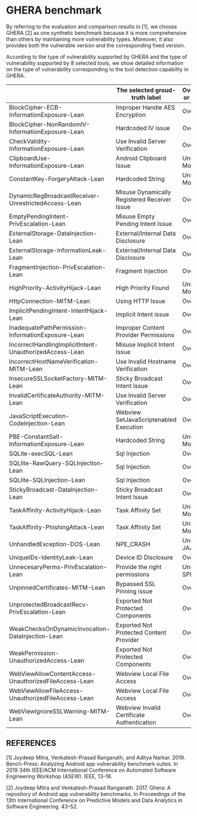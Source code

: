 # GHERA benchmark

​By referring to the evaluation and comparison results in [1], we choose GHERA [2] as one synthetic benchmark because it is more comprehensive than others by maintaining more vulnerability types. Moreover, it also provides both the vulnerable version and the corresponding fixed version.

​According to the type of vulnerability supported by GHERA and the type of vulnerability supported by 8 selected tools, we show detailed information on the type of vulnerability corresponding to the tool detection capability in GHERA. 

|                                                         | The selected groud-truth label                | Overlapped or Unique? |
| ------------------------------------------------------- | -------------------------------------------- | --------------------- |
| BlockCipher-ECB-InformationExposure-Lean                | Improper Handle AES Encryption               | Overlapped            |
| BlockCipher-NonRandomIV-InformationExposure-Lean        | Hardcoded IV  issue                          | Overlapped            |
| CheckValidity-InformationExposure-Lean                  | Use Invalid Server Verification              | Overlapped            |
| ClipboardUse-InformationExposure-Lean                   | Android Clipboard Issue                      | Unique:  MobSF        |
| ConstantKey-ForgeryAttack-Lean                          | Hardcoded String                             | Unique:  MobSF        |
| DynamicRegBroadcastReceiver-UnrestrictedAccess-Lean     | Misuse Dynamically Registered Receiver Issue | Overlapped            |
| EmptyPendingIntent-PrivEscalation-Lean                  | Misuse Empty Pending Intent Issue            | Overlapped            |
| ExternalStorage-DataInjection-Lean                      | External/Internal Data Disclosure            | Overlapped            |
| ExternalStorage-InformationLeak-Lean                    | External/Internal Data Disclosure            | Overlapped            |
| FragmentInjection-PrivEscalation-Lean                   | Fragment Injection                           | Overlapped            |
| HighPriority-ActivityHijack-Lean                        | High Priority Found                          | Unique:  MobSF        |
| HttpConnection-MITM-Lean                                | Using HTTP Issue                             | Overlapped            |
| ImplicitPendingIntent-IntentHijack-Lean                 | Implicit Intent issue                        | Overlapped            |
| InadequatePathPermission-InformationExposure-Lean       | Improper Content Provider Permissions        | Overlapped            |
| IncorrectHandlingImplicitIntent-UnauthorizedAccess-Lean | Misuse Implicit Intent Issue                 | Overlapped            |
| IncorrectHostNameVerification-MITM-Lean                 | Use Invalid Hostname Verification            | Overlapped            |
| InsecureSSLSocketFactory-MITM-Lean                      | Sticky Broadcast Intent Issue                | Overlapped            |
| InvalidCertificateAuthority-MITM-Lean                   | Use Invalid Server Verification              | Overlapped            |
| JavaScriptExecution-CodeInjection-Lean                  | Webview SetJavaScriptenabled Execution       | Overlapped            |
| PBE-ConstantSalt-InformationExposure-Lean               | Hardcoded String                             | Unique:  MobSF        |
| SQLite-execSQL-Lean                                     | Sql Injection                                | Overlapped            |
| SQLlite-RawQuery-SQLInjection-Lean                      | Sql Injection                                | Overlapped            |
| SQLlite-SQLInjection-Lean                               | Sql Injection                                | Overlapped            |
| StickyBroadcast-DataInjection-Lean                      | Sticky Broadcast Intent Issue                | Overlapped            |
| TaskAffinity-ActivityHijack-Lean                        | Task Affinity Set                            | Unique:  MobSF        |
| TaskAffinity-PhishingAttack-Lean                        | Task Affinity Set                            | Unique:  MobSF        |
| UnhandledException-DOS-Lean                             | NPE_CRASH                                    | Unique:  JAADAS       |
| UniqueIDs-IdentityLeak-Lean                             | Device ID Disclosure                         | Overlapped            |
| UnnecesaryPerms-PrivEscalation-Lean                     | Provide the right permissions                | Unique:  SPECK        |
| UnpinnedCertificates-MITM-Lean                          | Bypassed SSL Pinning issue                   | Overlapped            |
| UnprotectedBroadcastRecv-PrivEscalation-Lean            | Exported Not Protected Components            | Overlapped            |
| WeakChecksOnDynamicInvocation-DataInjection-Lean        | Exported Not Protected Content Provider      | Overlapped            |
| WeakPermission-UnauthorizedAccess-Lean                  | Exported Not Protected Components            | Overlapped            |
| WebViewAllowContentAccess-UnauthorizedFileAccess-Lean   | Webview Local File Access                    | Overlapped            |
| WebViewAllowFileAccess-UnauthorizedFileAccess-Lean      | Webview Local File Access                    | Overlapped            |
| WebViewIgnoreSSLWarning-MITM-Lean                       | Webview Invalid Certificate Authentication   | Overlapped            |







## REFERENCES

[1] Joydeep Mitra, Venkatesh-Prasad Ranganath, and Aditya Narkar. 2019. Bench-Press: Analyzing Android app vulnerability benchmark suites. In 2019 34th IEEE/ACM International Conference on Automated Software Engineering Workshop (ASEW). IEEE, 13–18.

[2] Joydeep Mitra and Venkatesh-Prasad Ranganath. 2017. Ghera: A repository of Android app vulnerability benchmarks. In Proceedings of the 13th International Conference on Predictive Models and Data Analytics in Software Engineering. 43–52.
